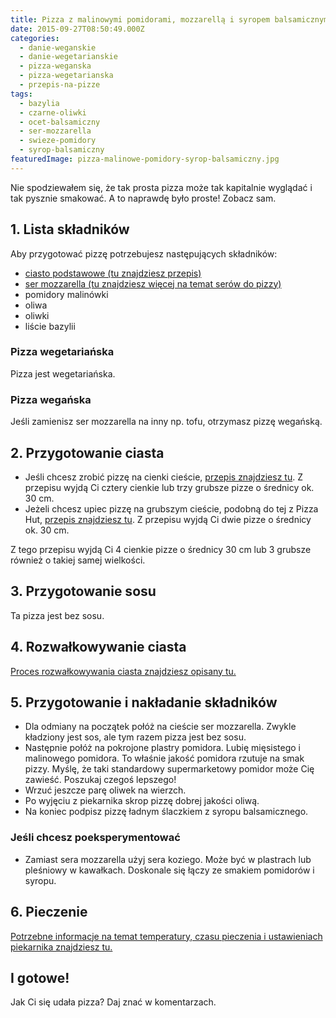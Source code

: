 ```yaml
---
title: Pizza z malinowymi pomidorami, mozzarellą i syropem balsamicznym
date: 2015-09-27T08:50:49.000Z
categories: 
  - danie-weganskie
  - danie-wegetarianskie
  - pizza-weganska
  - pizza-wegetarianska
  - przepis-na-pizze
tags: 
  - bazylia
  - czarne-oliwki
  - ocet-balsamiczny
  - ser-mozzarella
  - swieze-pomidory
  - syrop-balsamiczny
featuredImage: pizza-malinowe-pomidory-syrop-balsamiczny.jpg
---
```


Nie spodziewałem się, że tak prosta pizza może tak kapitalnie wyglądać i tak pysznie smakować. A to naprawdę było proste! Zobacz sam.

## 1\. Lista składników

Aby przygotować pizzę potrzebujesz następujących składników:

- <a title="Przepis na ciasto podstawowe" href="/przepis-na-ciasto-na-pizze/">ciasto podstawowe (tu znajdziesz przepis)</a>
- <a title="Ser do pizzy" href="/jaki-ser-wybrac-do-pizzy/">ser mozzarella (tu znajdziesz więcej na temat serów do pizzy)</a>
- pomidory malinówki
- oliwa
- oliwki
- liście bazylii

### Pizza wegetariańska

Pizza jest wegetariańska.

### Pizza wegańska

Jeśli zamienisz ser mozzarella na inny np. tofu, otrzymasz pizzę wegańską.

## 2\. Przygotowanie ciasta

- Jeśli chcesz zrobić pizzę na cienki cieście, <a title="Przepis na ciasto podstawowe" href="/przepis-na-ciasto-na-pizze/">przepis znajdziesz tu</a>. Z przepisu wyjdą Ci cztery cienkie lub trzy grubsze pizze o średnicy ok. 30 cm.
- Jeżeli chcesz upiec pizzę na grubszym cieście, podobną do tej z Pizza Hut, <a title="Przepis na pizzę na grubym cieście" href="/jak-zrobic-ciasto-na-pizze-jak-w-pizza-hut/">przepis znajdziesz tu</a>. Z przepisu wyjdą Ci dwie pizze o średnicy ok. 30 cm.

Z tego przepisu wyjdą Ci 4 cienkie pizze o średnicy 30 cm lub 3 grubsze również o takiej samej wielkości.

## 3\. Przygotowanie sosu

Ta pizza jest bez sosu.

## 4\. Rozwałkowywanie ciasta

<a title="Rozwałkowywanie ciasta" href="/jak-walkowac-ciasto-pizzy/">Proces rozwałkowywania ciasta znajdziesz opisany tu.</a>

## 5\. Przygotowanie i nakładanie składników

- Dla odmiany na początek połóż na cieście ser mozzarella. Zwykle kładziony jest sos, ale tym razem pizza jest bez sosu.
- Następnie połóż na pokrojone plastry pomidora. Lubię mięsistego i malinowego pomidora. To właśnie jakość pomidora rzutuje na smak pizzy. Myślę, że taki standardowy supermarketowy pomidor może Cię zawieść. Poszukaj czegoś lepszego!
- Wrzuć jeszcze parę oliwek na wierzch.
- Po wyjęciu z piekarnika skrop pizzę dobrej jakości oliwą.
- Na koniec podpisz pizzę ładnym ślaczkiem z syropu balsamicznego.

### Jeśli chcesz poeksperymentować

- Zamiast sera mozzarella użyj sera koziego. Może być w plastrach lub pleśniowy w kawałkach. Doskonale się łączy ze smakiem pomidorów i syropu.

## 6\. Pieczenie

<a title="Jak ustawić piekarnik do pieczenia pizzy" href="/jak-ustawic-piekarnik-pieczenia-pizzy/">Potrzebne informacje na temat temperatury, czasu pieczenia i ustawieniach piekarnika znajdziesz tu.</a>

## I gotowe!

Jak Ci się udała pizza? Daj znać w komentarzach.
